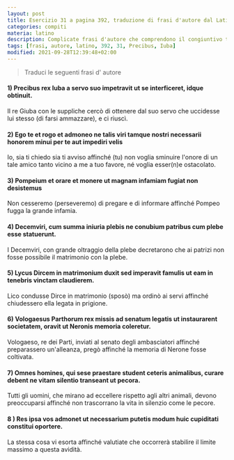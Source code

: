```yaml
---
layout: post
title: Esercizio 31 a pagina 392, traduzione di frasi d'autore dal Latino all'Italiano
categories: compiti
materia: latino
description: Complicate frasi d'autore che comprendono il congiuntivo tradotte dall'esercizio 31 a pagina 392 del libro Il mio latino. Precibus rex iuba a servo...
tags: [frasi, autore, latino, 392, 31, Precibus, Iuba]
modified: 2021-09-28T12:39:48+02:00
---
```


> Traduci le seguenti frasi d' autore

#### 1) Precibus rex Iuba a servo suo impetravit ut se interficeret, idque obtinuit.

Il re Giuba con le suppliche cercò di ottenere dal suo servo che uccidesse lui stesso (di farsi ammazzare), e ci riuscì.

#### 2) Ego te et rogo et admoneo ne talis viri tamque nostri necessarii honorem minui per te aut impediri velis

Io, sia ti chiedo sia ti avviso affinché (tu) non voglia sminuire l'onore di un tale amico tanto vicino a me a tuo favore, né voglia esser(n)e ostacolato.

#### 3) Pompeium et orare et monere ut magnam infamiam fugiat non desistemus

Non cesseremo (perseveremo) di pregare e di informare affinché Pompeo fugga la grande infamia.

#### 4) Decemviri, cum summa iniuria plebis ne conubium patribus cum plebe esse statuerunt.

I Decemviri, con grande oltraggio della plebe decretarono che ai patrizi non fosse possibile il matrimonio con la plebe.

#### 5) Lycus Dircem in matrimonium duxit sed imperavit famulis ut eam in tenebris vinctam claudierem.

Lico condusse Dirce in matrimonio (sposò) ma ordinò ai servi affinché chiudessero ella legata in prigione.

#### 6) Vologaesus Parthorum rex missis ad senatum legatis ut instaurarent societatem, oravit ut Neronis memoria coleretur.

Vologaeso, re dei Parti, inviati al senato degli ambasciatori affinché preparassero un'alleanza, pregò affinché la memoria di Nerone fosse coltivata.

#### 7) Omnes homines, qui sese praestare student ceteris animalibus, curare debent ne vitam silentio transeant ut pecora. 

Tutti gli uomini, che mirano ad eccellere rispetto agli altri animali, devono preoccuparsi affinché non trascorrano la vita in silenzio come le pecore.

#### 8 ) Res ipsa vos admonet ut necessarium putetis modum huic cupiditati constitui oportere.

La stessa cosa vi esorta affinché valutiate che occorrerà stabilire il limite massimo a questa avidità.
